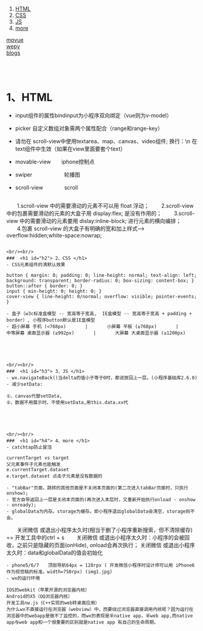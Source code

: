 ﻿1. <a href="#h1"> HTML </a>
2. <a href="#h2"> CSS </a>
3. <a href="#h3"> JS </a>
4. <a href="#h4"> more </a>



[mpvue](http://mpvue.com/)<br/>
[wepy](https://tencent.github.io/wepy/document.html#/)<br/>
[blogs](https://www.cnblogs.com/lgyong/p/9959023.html)<br/>


<br/><br/>
###  <h1 id="h1"> 1、HTML </h1>
- input组件的属性bindinput为小程序双向绑定（vue则为v-model）
- picker 自定义数组对象需两个属性配合（range和range-key）
- 请勿在 scroll-view中使用textarea、map、canvas、video组件;  换行：\n 在text组件中生效（如果在view里面要套个text）

- movable-view　　iphone控制点
- swiper　　　　　　轮播图
- scroll-view　　　　scroll
  ```
　　1.scroll-view 中的需要滑动的元素不可以用 float 浮动；
　　2.scroll-view 中的包裹需要滑动的元素的大盒子用 display:flex; 是没有作用的；
　　3.scroll-view 中的需要滑动的元素要用 dislay:inline-block; 进行元素的横向编排；
　　4.包裹 scroll-view 的大盒子有明确的宽和加上样式-->  overflow:hidden;white-space:nowrap;
  ```

<br/><br/>
###  <h1 id="h2"> 2、CSS </h1>
- CSS元素组件的清默认效果
  ```
  	button { margin: 0; padding: 0; line-height: normal; text-align: left; background: transparent; border-radius: 0; box-sizing: content-box; }
	button::after { border: 0; }
	input { min-height: 0; height: 0; }
	cover-view { line-height: 0/normal; overflow: visible; pointer-events; }
  ```
- 盒子（w3c标准盒模型 -- 宽高等于宽高,  IE盒模型 -- 宽高等于宽高 + padding + border）, 小程序button默认是IE盒模型
- 超小屏幕 手机 (<768px)       |       小屏幕 平板 (≥768px)       |       中等屏幕 桌面显示器 (≥992px)       |       大屏幕 大桌面显示器 (≥1200px)





<br/><br/>
###  <h1 id="h3"> 3、JS </h1>
- wx.navigateBack()当delta的值小于等于0时，都说放回上一层。(小程序基础库2.6.0)
- 减少setData:
  ```
  	①、canvas代替setData,
	②、数据不用展示时，不使用setData,用this.data.xx代
  ```




<br/><br/>
###  <h1 id="h4"> 4、more </h1>
- catchtap防止冒泡
  ```
	currentTarget vs target
	父元素事件子元素也能触发
	e.currentTarget.dataset
	e.target.dataset 点击子元素是没有数据的
  ```
- "tabBar"页面，跳转的其他页面是不关闭本页面的(第二次进入tabBar页面时，只执行onshow);
- 官方自带返回上一层是关闭本页面的(再次进入本层时，又重新开始执行onload - onshow - onready);
- globalData为内存。storage为缓存。即小程序退出globalData会清空，storage则不会。
  ```
　　关闭微信 或退出小程序太久时(相当于删了小程序重新搜索，但不清除缓存)  ==  开发工具中的ctrl + s
　　关闭微信 或退出小程序太久时：小程序的会被回收，之前只是隐藏的页面(onHide), onload会再次执行；
  	关闭微信 或退出小程序太久时：data和globalData的值会初始化
  ```
- phone5/6/7　　顶部导航64px = 128rpx ( 开发微信小程序时设计师可以用 iPhone6 作为视觉稿的标准。width=750rpx) (img1.jpg)
- wx的运行环境
  ```
  	IOS的webkit（苹果开源的浏览器内核）
	Android的X5（QQ浏览器内核）
	开发工具nw.js（C++实现的web转桌面应用）
	为什么wx不直接运行在浏览器（webview）中，而要绕过浏览器直接调用内核呢？因为运行在浏览器中的webapp是做不了监控的，而wx的表现是半native app，半web app,而native app与web app和一个很重要的区别就是native app 有自己的生命周期。
  ```

　　


